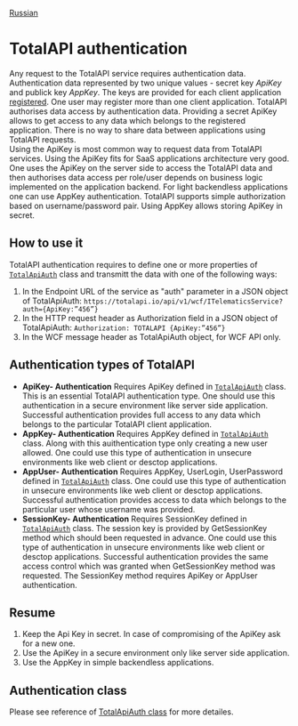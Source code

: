 [Russian](./ru/auth.md)

TotalAPI authentication
==========================
Any request to the TotalAPI service requires authentication data. Authentication data represented  by two unique values - secret key *ApiKey* and publick key *AppKey*. The keys are provided for each client application [registered](http://welcome.totalapi.io). One user may register more than one client application. 
TotalAPI authorises data access by authentication data.  Providing a secret ApiKey allows to get access to any data which belongs to the registered application. There is no way to share data between applications using TotalAPI requests.  
Using the ApiKey is most common way to request data from TotalAPI services. Using the ApiKey fits for SaaS applications architecture very good. One uses the ApiKey on the server side to access the TotalAPI data and then authorises data access per role/user depends on business logic implemented on the application backend. 
For light backendless applications one can use AppKey authentication. TotalAPI supports simple authorization based on username/password pair.  Using AppKey allows storing ApiKey in secret.

How to use it
-------------------------------------------------------
TotalAPI authentication requires to define one or more properties of [`TotalApiAuth`](http://apiref.totalapi.io) class and transmitt the data with one of the following ways:
 1. In the Endpoint URL of the service as "auth" parameter in a JSON object of TotalApiAuth:
`https://totalapi.io/api/v1/wcf/ITelematicsService?auth={ApiKey:”456”}`
 1. In the HTTP request header as Authorization field  in a JSON object of TotalApiAuth:
`Authorization: TOTALAPI {ApiKey:”456”}`
 1. In the WCF message header as TotalApiAuth object, for WCF API only.

Authentication types of TotalAPI
-----------------------------------------------------------
- **ApiKey- Authentication**
Requires ApiKey defined in [`TotalApiAuth`](http://apiref.totalapi.io) class.  This is an essential TotalAPI authentication type. One should use this authentication in a secure environment like server side application. Successful authentication provides full access to any data which belongs to the particular TotalAPI client application.
- **AppKey- Authentication**
Requires AppKey defined in [`TotalApiAuth`](http://apiref.totalapi.io) class. Along with this auithentication type only creating a new user allowed. One could use this type of authentication in unsecure environments like web client or desctop applications.
- **AppUser- Authentication**
Requires AppKey, UserLogin, UserPassword defined in [`TotalApiAuth`](http://apiref.totalapi.io) class. One could use this type of authentication in unsecure environments like web client or desctop applications. Successful authentication provides access to data which belongs to the particular user whose username was provided.
- **SessionKey- Authentication**
Requires SessionKey defined in [`TotalApiAuth`](http://apiref.totalapi.io) class. The session key is provided by GetSessionKey method which should been requested in advance. One could use this type of authentication in unsecure environments like web client or desctop applications. Successful authentication provides the same access control which was granted when GetSessionKey method was requested. The SessionKey method requires ApiKey or AppUser authentication.
<!--**SSID- Authentication**
Requires SSID. Используется только при работе подсистем с подсистемой биллинга.
**SuperApiKey- Authentication**
Requires ApiKey суперадминистративного приложения. Используется исключительно при работе с Billing API административным приложением. При успешной аутентификации предоставляется полный доступ ко всем данным биллинга. (Не нужно публично документировать эту возможность).-->
Resume
-------------------------------------------------------------------------------
1. Keep the Api Key in secret. In case of compromising of the ApiKey ask for a new one.
1. Use the ApiKey in a secure environment only like server side application.
1. Use the AppKey in simple backendless applications.

Authentication class
--------------------------------------------------
Please see reference of [TotalApiAuth class](http://apiref.totalapi.io) for more detailes.